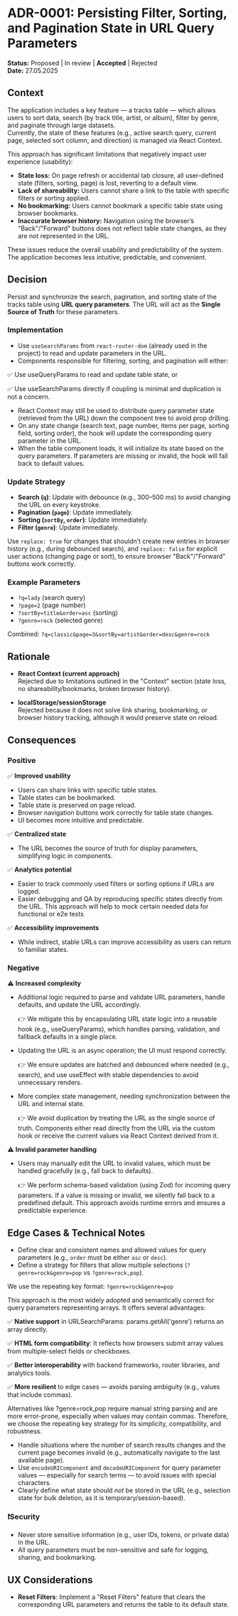 # ADR-0001: Persisting Filter, Sorting, and Pagination State in URL Query Parameters

**Status:** Proposed | In review | **Accepted** | Rejected  
**Date:** 27.05.2025

## Context

The application includes a key feature — a tracks table — which allows users to sort data, search (by track title, artist, or album), filter by genre, and paginate through large datasets.  
Currently, the state of these features (e.g., active search query, current page, selected sort column, and direction) is managed via React Context.

This approach has significant limitations that negatively impact user experience (usability):

- **State loss:** On page refresh or accidental tab closure, all user-defined state (filters, sorting, page) is lost, reverting to a default view.
- **Lack of shareability:** Users cannot share a link to the table with specific filters or sorting applied.
- **No bookmarking:** Users cannot bookmark a specific table state using browser bookmarks.
- **Inaccurate browser history:** Navigation using the browser’s "Back"/"Forward" buttons does not reflect table state changes, as they are not represented in the URL.

These issues reduce the overall usability and predictability of the system. The application becomes less intuitive, predictable, and convenient.

## Decision

Persist and synchronize the search, pagination, and sorting state of the tracks table using **URL query parameters**. The URL will act as the **Single Source of Truth** for these parameters.

### Implementation

- Use `useSearchParams` from `react-router-dom` (already used in the project) to read and update parameters in the URL.
- Components responsible for filtering, sorting, and pagination will either:

✅ Use useQueryParams to read and update table state, or

✅ Use useSearchParams directly if coupling is minimal and duplication is not a concern.

- React Context may still be used to distribute query parameter state (retrieved from the URL) down the component tree to avoid prop drilling.
- On any state change (search text, page number, items per page, sorting field, sorting order), the hook will update the corresponding query parameter in the URL.
- When the table component loads, it will initialize its state based on the query parameters. If parameters are missing or invalid, the hook will fall back to default values.

### Update Strategy

- **Search (`q`)**: Update with debounce (e.g., 300–500 ms) to avoid changing the URL on every keystroke.
- **Pagination (`page`)**: Update immediately.
- **Sorting (`sortBy`, `order`)**: Update immediately.
- **Filter (`genre`)**: Update immediately.

Use `replace: true` for changes that shouldn’t create new entries in browser history (e.g., during debounced search), and `replace: false` for explicit user actions (changing page or sort), to ensure browser "Back"/"Forward" buttons work correctly.

### Example Parameters

- `?q=lady` (search query)
- `?page=2` (page number)
- `?sortBy=title&order=asc` (sorting)
- `?genre=rock` (selected genre)

Combined: `?q=classic&page=3&sortBy=artist&order=desc&genre=rock`

## Rationale

- **React Context (current approach)**  
  Rejected due to limitations outlined in the "Context" section (state loss, no shareability/bookmarks, broken browser history).

- **localStorage/sessionStorage**  
  Rejected because it does not solve link sharing, bookmarking, or browser history tracking, although it would preserve state on reload.

## Consequences

### Positive

✅ **Improved usability**

- Users can share links with specific table states.
- Table states can be bookmarked.
- Table state is preserved on page reload.
- Browser navigation buttons work correctly for table state changes.
- UI becomes more intuitive and predictable.

✅ **Centralized state**

- The URL becomes the source of truth for display parameters, simplifying logic in components.

✅ **Analytics potential**

- Easier to track commonly used filters or sorting options if URLs are logged.
- Easier debugging and QA by reproducing specific states directly from the URL. This approach will help to mock certain needed data for functional or e2e tests

✅ **Accessibility improvements**

- While indirect, stable URLs can improve accessibility as users can return to familiar states.

### Negative

⚠️ **Increased complexity**

- Additional logic required to parse and validate URL parameters, handle defaults, and update the URL accordingly.

  👉 We mitigate this by encapsulating URL state logic into a reusable hook (e.g., useQueryParams), which handles parsing, validation, and fallback defaults in a single place.

- Updating the URL is an async operation; the UI must respond correctly.

  👉 We ensure updates are batched and debounced where needed (e.g., search), and use useEffect with stable dependencies to avoid unnecessary renders.

- More complex state management, needing synchronization between the URL and internal state.

  👉 We avoid duplication by treating the URL as the single source of truth. Components either read directly from the URL via the custom hook or receive the current values via React Context derived from it.

⚠️ **Invalid parameter handling**

- Users may manually edit the URL to invalid values, which must be handled gracefully (e.g., fall back to defaults).

  👉 We perform schema-based validation (using Zod) for incoming query parameters. If a value is missing or invalid, we silently fall back to a predefined default. This approach avoids runtime errors and ensures a predictable experience.

## Edge Cases & Technical Notes

- Define clear and consistent names and allowed values for query parameters (e.g., `order` must be either `asc` or `desc`).
- Define a strategy for filters that allow multiple selections (`?genre=rock&genre=pop` vs `?genre=rock,pop`).

We use the repeating key format: `?genre=rock&genre=pop`

This approach is the most widely adopted and semantically correct for query parameters representing arrays. It offers several advantages:

✅ **Native support** in URLSearchParams: params.getAll('genre') returns an array directly.

✅ **HTML form compatibility**: It reflects how browsers submit array values from multiple-select fields or checkboxes.

✅ **Better interoperability** with backend frameworks, router libraries, and analytics tools.

✅ **More resilient** to edge cases — avoids parsing ambiguity (e.g., values that include commas).

Alternatives like ?genre=rock,pop require manual string parsing and are more error-prone, especially when values may contain commas.
Therefore, we choose the repeating key strategy for its simplicity, compatibility, and robustness.

- Handle situations where the number of search results changes and the current page becomes invalid (e.g., automatically navigate to the last available page).
- Use `encodeURIComponent` and `decodeURIComponent` for query parameter values — especially for search terms — to avoid issues with special characters.
- Clearly define what state should _not_ be stored in the URL (e.g., selection state for bulk deletion, as it is temporary/session-based).

### ❗️Security

- Never store sensitive information (e.g., user IDs, tokens, or private data) in the URL.
- All query parameters must be non-sensitive and safe for logging, sharing, and bookmarking.

## UX Considerations

- **Reset Filters**: Implement a "Reset Filters" feature that clears the corresponding URL parameters and returns the table to its default state.
